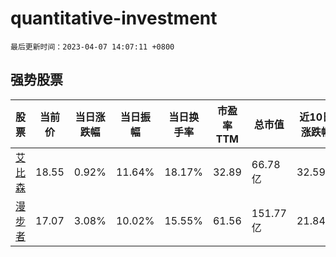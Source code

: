 # quantitative-investment

`最后更新时间：2023-04-07 14:07:11 +0800`

## 强势股票

|股票|当前价|当日涨跌幅|当日振幅|当日换手率|市盈率TTM|总市值|近10日涨跌幅|
|----|----|----|----|----|----|----|----|
|[艾比森](https://xueqiu.com/S/SZ300389)|18.55|0.92%|11.64%|18.17%|32.89|66.78亿|32.59%|
|[漫步者](https://xueqiu.com/S/SZ002351)|17.07|3.08%|10.02%|15.55%|61.56|151.77亿|21.84%|
